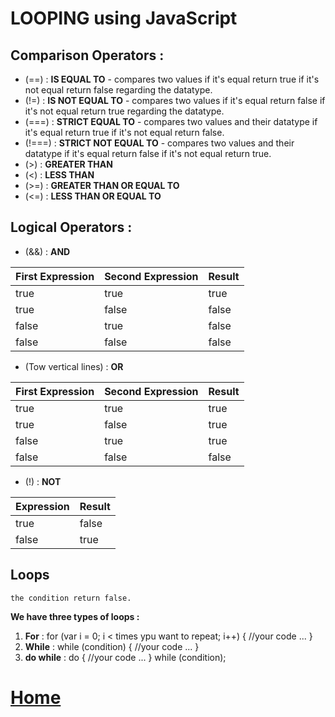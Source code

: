 # LOOPING using JavaScript

## Comparison Operators :

- (==) : **IS EQUAL TO** - compares two values if it's equal return true if it's not equal return false regarding the datatype.
- (!=) : **IS NOT EQUAL TO** - compares two values if it's equal return false if it's not equal return true regarding the datatype.
- (===) : **STRICT EQUAL TO** - compares two values and their datatype if it's equal return true if it's not equal return false.
- (!===) : **STRICT NOT EQUAL TO** - compares two values and their datatype if it's equal return false if it's not equal return true.
- (>) : **GREATER THAN**
- (<) : **LESS THAN**
- (>=) : **GREATER THAN OR EQUAL TO**
- (<=) : **LESS THAN OR EQUAL TO**


## Logical Operators :
- (&&) : **AND**

First Expression | Second Expression | Result
------------ | ------------- | -------------
true | true | true
true | false | false
false | true | false
false | false | false

- (Tow vertical lines) : **OR**

First Expression | Second Expression | Result
------------ | ------------- | -------------
true | true | true
true | false | true
false | true | true
false | false | false

- (!) : **NOT**

Expression | Result
------------ | -------------
true | false
false | true

## Loops 
```Loops check condition . if it returns true , a code block will run until 
the condition return false.
```
**We have three types of loops :**
1. **For** : 
for (var i = 0; i < times ypu want to repeat; i++) {
    //your code ...
}
2. **While** :
while (condition) {
    //your code ...
}
3. **do while** : 
do {
    //your code ...
} while (condition);


# [Home](https://malakmomani.github.io/reading-notes/code102/home)